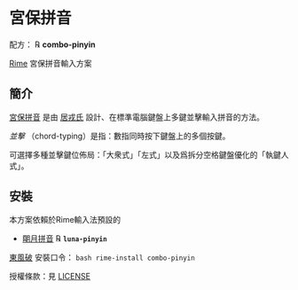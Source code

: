 # 宮保拼音

配方： ℞ **combo-pinyin**

[Rime](https://rime.im) 宮保拼音輸入方案

## 簡介

[宮保拼音](https://github.com/rime/home/wiki/ComboPinyin) 是由 [居戎氏](https://github.com/lotem) 設計、在標準電腦鍵盤上多鍵並擊輸入拼音的方法。

*並擊* （chord-typing）是指：數指同時按下鍵盤上的多個按鍵。

可選擇多種並擊鍵位佈局：「大衆式」「左式」以及爲拆分空格鍵盤優化的「執鍵人式」。

## 安裝

本方案依賴於Rime輸入法預設的

  - [朙月拼音](https://github.com/rime/rime-luna-pinyin) ℞ **`luna-pinyin`**

[東風破](https://github.com/rime/plum) 安裝口令： `bash rime-install combo-pinyin`

授權條款：見 [LICENSE](LICENSE)
